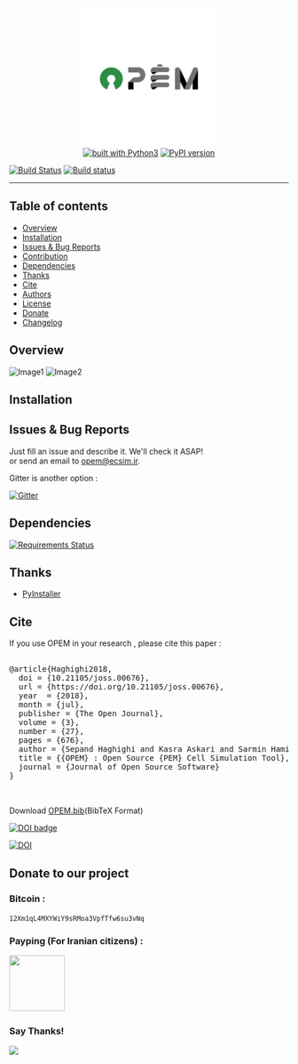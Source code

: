 <div align="center">
<img src="https://github.com/ECSIM/opem/raw/master/otherfile/logo.png" width=250px height=250px>
<br/>
<a href="https://www.python.org/"><img src="https://img.shields.io/badge/built%20with-Python3-green.svg" alt="built with Python3" /></a>
<a href="https://badge.fury.io/py/opem-gui"><img src="https://badge.fury.io/py/opem-gui.svg" alt="PyPI version" height="18"></a>

</div>

[![Build Status](https://travis-ci.org/ECSIM/opem-gui.svg?branch=master)](https://travis-ci.org/ECSIM/opem-gui)
[![Build status](https://ci.appveyor.com/api/projects/status/41wp3ghcvbiln2ty?svg=true)](https://ci.appveyor.com/project/mahi97/opem-gui)

	
----------				

## Table of contents			
   * [Overview](https://github.com/ECSIM/opem-gui#overview)
   * [Installation](https://github.com/ECSIM/opem-gui/blob/master/INSTALL.md)
   * [Issues & Bug Reports](https://github.com/ECSIM/opem-gui#issues--bug-reports)
   * [Contribution](https://github.com/ECSIM/opem-gui/blob/master/CONTRIBUTING.md)
   * [Dependencies](https://github.com/ECSIM/opem-gui#dependencies)
   * [Thanks](https://github.com/ECSIM/opem-gui#thanks)
   * [Cite](https://github.com/ECSIM/opem-gui#cite)
   * [Authors](https://github.com/ECSIM/opem-gui/blob/master/AUTHORS.md)
   * [License](https://github.com/ECSIM/opem-gui#license)
   * [Donate](https://github.com/ECSIM/opem#donate-to-our-project)
   * [Changelog](https://github.com/ECSIM/opem-gui/blob/master/CHANGELOG.md)

## Overview		

![Image1](https://github.com/ECSIM/opem-gui/raw/master/rsrc/SS1.png?branch=master)
![Image2](https://github.com/ECSIM/opem-gui/raw/master/rsrc/SS2.png?branch=master)	

## Installation

## Issues & Bug Reports			

Just fill an issue and describe it. We'll check it ASAP!							
or send an email to [opem@ecsim.ir](mailto:opem@ecsim.ir "opem@ecsim.ir"). 

Gitter is another option :				

[![Gitter](https://badges.gitter.im/ECSIM/opem.svg)](https://gitter.im/ECSIM/opem?utm_source=badge&utm_medium=badge&utm_campaign=pr-badge)


## Dependencies
[![Requirements Status](https://requires.io/github/ECSIM/opem-gui/requirements.svg?branch=master)](https://requires.io/github/ECSIM/opem-gui/requirements/?branch=master)

## Thanks

* [PyInstaller](https://github.com/pyinstaller/pyinstaller)



## Cite

If you use OPEM in your research , please cite this paper :

<pre>

@article{Haghighi2018,
  doi = {10.21105/joss.00676},
  url = {https://doi.org/10.21105/joss.00676},
  year  = {2018},
  month = {jul},
  publisher = {The Open Journal},
  volume = {3},
  number = {27},
  pages = {676},
  author = {Sepand Haghighi and Kasra Askari and Sarmin Hamidi and Mohammad Mahdi Rahimi},
  title = {{OPEM} : Open Source {PEM} Cell Simulation Tool},
  journal = {Journal of Open Source Software}
}


</pre>

Download [OPEM.bib](http://www.ecsim.ir/opem/OPEM.bib)(BibTeX Format)									

<a style="border-width:0" href="https://doi.org/10.21105/joss.00676">
  <img src="http://joss.theoj.org/papers/10.21105/joss.00676/status.svg" alt="DOI badge" >
</a>

<a href="https://doi.org/10.5281/zenodo.1133110"><img src="https://zenodo.org/badge/DOI/10.5281/zenodo.1133110.svg" alt="DOI"></a>


## Donate to our project
								
<h3>Bitcoin :</h3>					

```12Xm1qL4MXYWiY9sRMoa3VpfTfw6su3vNq```			



<h3>Payping (For Iranian citizens) :</h3>

<a href="http://www.payping.net/sepandhaghighi" target="__blank"><img src="http://www.qpage.ir/images/payping.png" height=100px width=100px></a>	


<h3>Say Thanks! </h3>

<a href="https://saythanks.io/to/ecsim"><img src="https://img.shields.io/badge/Say%20Thanks-!-1EAEDB.svg"></a>
